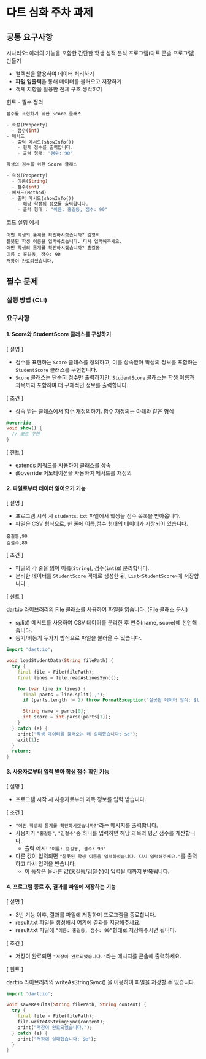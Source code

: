 # 다트 심화 주차 과제

## 공통 요구사항

시나리오: 아래의 기능을 포함한 간단한 학생 성적 분석 프로그램(다트 콘솔 프로그램) 만들기

- 컬렉션을 활용하여 데이터 처리하기
- **파일 입출력**을 통해 데이터를 불러오고 저장하기
- 객체 지향을 활용한 전체 구조 생각하기

힌트 - 필수 정의

```dart
점수를 표현하기 위한 Score 클래스

- 속성(Property)
  - 점수(int)
- 메서드
  - 출력 메서드(showInfo())
    - 현재 점수를 출력합니다.
    - 출력 형태: "점수: 90"
```

```dart
학생의 점수를 위한 Score 클래스

- 속성(Property)
  - 이름(String)
  - 점수(int)
- 메서드(Method)
  - 출력 메서드(showInfo())
    - 해당 학생의 정보를 출력합니다.
    - 출력 형태 : "이름: 홍길동, 점수: 90"
```

코드 실행 예시

```plaintext
어떤 학생의 통계를 확인하시겠습니까? 김영희
잘못된 학생 이름을 입력하셨습니다. 다시 입력해주세요.
어떤 학생의 통계를 확인하시겠습니까? 홍길동
이름 : 홍길동, 점수: 90
저장이 완료되었습니다.
```

## 필수 문제

### 실행 방법 (CLI)

### 요구사항

#### 1. Score와 StudentScore 클래스를 구성하기

[ 설명 ]

- 점수를 표현하는 `Score` 클래스를 정의하고, 이를 상속받아 학생의 정보를 포함하는 `StudentScore` 클래스를 구현합니다.
- `Score` 클래스는 단순히 점수만 출력하지만, `StudentScore` 클래스는 학생 이름과 과목까지 포함하여 더 구체적인 정보를 출력합니다.

[ 조건 ]

- 상속 받는 클래스에서 함수 재정의하기. 함수 재정의는 아래와 같은 형식

```dart
@override
void show() {
  // 코드 구현
}
```

[ 힌트 ]

- extends 키워드를 사용하여 클래스를 상속
- @override 어노테이션을 사용하여 메서드를 재정의

#### 2. 파일로부터 데이터 읽어오기 기능

[ 설명 ]

- 프로그램 시작 시 `students.txt` 파일에서 학생들 점수 목록을 받아옵니다.
- 파일은 CSV 형식으로, 한 줄에 이름,점수 형태의 데이터가 저장되어 있습니다.

```plaintext
홍길동,90
김철수,80
```

[ 조건 ]

- 파일의 각 줄을 읽어 이름(`String`), 점수(`int`)로 분리합니다.
- 분리한 데이터를 `StudentScore` 객체로 생성한 뒤, `List<StudentScore>`에 저장합니다.

[ 힌트 ]

dart:io 라이브러리의 File 클래스를 사용하여 파일을 읽습니다. ([File 클래스 문서](https://api.dart.dev/stable/3.5.3/dart-io/File-class.html))

- split() 메서드를 사용하여 CSV 데이터를 분리한 후 변수(name, score)에 선언해줍니다.
- 동기/비동기 두가지 방식으로 파일을 불러올 수 있습니다.

```dart
import 'dart:io';

void loadStudentData(String filePath) {
  try {
    final file = File(filePath);
    final lines = file.readAsLinesSync();

    for (var line in lines) {
      final parts = line.split(',');
      if (parts.length != 2) throw FormatException('잘못된 데이터 형식: $line');

      String name = parts[0];
      int score = int.parse(parts[1]);
    }
  } catch (e) {
    print("학생 데이터를 불러오는 데 실패했습니다: $e");
    exit(1);
  }
  return;
}
```

#### 3. 사용자로부터 입력 받아 학생 점수 확인 기능

[ 설명 ]

- 프로그램 시작 시 사용자로부터 과목 정보를 입력 받습니다.

[ 조건 ]

- `"어떤 학생의 통계를 확인하시겠습니까?"`라는 메시지를 출력합니다.
- 사용자가 `"홍길동"`, `"김철수"`중 하나를 입력하면 해당 과목의 평균 점수를 계산합니다.
  - 출력 예시: `"이름: 홍길동, 점수: 90"`
- 다른 값이 입력되면 `"잘못된 학생 이름을 입력하셨습니다. 다시 입력해주세요."`를 출력하고 다시 입력을 받습니다.
  - 이 동작은 올바른 값(홍길동/김철수)이 입력될 때까지 반복됩니다.

#### 4. 프로그램 종료 후, 결과를 파일에 저장하는 기능

[ 설명 ]

- 3번 기능 이후, 결과를 파일에 저장하며 프로그램을 종료합니다.
- result.txt 파일을 생성해서 여기에 결과를 저장해주세요.
- result.txt 파일에 `“이름: 홍길동, 점수: 90”`형태로 저장해주시면 됩니다.

[ 조건 ]

- 저장이 완료되면 `"저장이 완료되었습니다."`라는 메시지를 콘솔에 출력하세요.

[ 힌트 ]

dart:io 라이브러리의 writeAsStringSync() 을 이용하여 파일을 저장할 수 있습니다.

```dart
import 'dart:io';

void saveResults(String filePath, String content) {
  try {
    final file = File(filePath);
    file.writeAsStringSync(content);
    print("저장이 완료되었습니다.");
  } catch (e) {
    print("저장에 실패했습니다: $e");
  }
}
```

